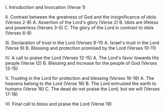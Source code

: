 I. Introduction and Invocation (Verse 1)

II. Contrast between the greatness of God and the insignificance of idols (Verses 2-8)
   A. Assertion of the Lord's glory (Verse 2)
   B. Idols are lifeless and powerless (Verses 3-5)
   C. The glory of the Lord in contrast to idols (Verses 6-8)

III. Declaration of trust in the Lord (Verses 9-11)
   A. Israel's trust in the Lord (Verse 9)
   B. Blessing and protection promised by the Lord (Verses 10-11)

IV. A call to praise the Lord (Verses 12-15)
   A. The Lord's favor towards His people (Verse 12)
   B. Blessing and increase for the people of God (Verses 13-15)

V. Trusting in the Lord for protection and blessing (Verses 16-18)
   A. The heavens belong to the Lord (Verse 16)
   B. The Lord entrusted the earth to humans (Verse 16)
   C. The dead do not praise the Lord, but we will (Verses 17-18)

VI. Final call to bless and praise the Lord (Verse 19)
